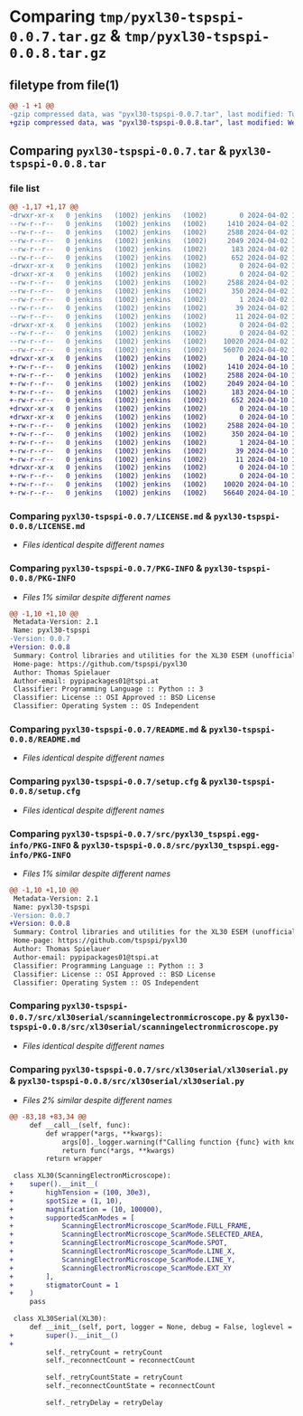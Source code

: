 # Comparing `tmp/pyxl30-tspspi-0.0.7.tar.gz` & `tmp/pyxl30-tspspi-0.0.8.tar.gz`

## filetype from file(1)

```diff
@@ -1 +1 @@
-gzip compressed data, was "pyxl30-tspspi-0.0.7.tar", last modified: Tue Apr  2 16:16:34 2024, max compression
+gzip compressed data, was "pyxl30-tspspi-0.0.8.tar", last modified: Wed Apr 10 13:48:38 2024, max compression
```

## Comparing `pyxl30-tspspi-0.0.7.tar` & `pyxl30-tspspi-0.0.8.tar`

### file list

```diff
@@ -1,17 +1,17 @@
-drwxr-xr-x   0 jenkins   (1002) jenkins   (1002)        0 2024-04-02 16:16:34.137574 pyxl30-tspspi-0.0.7/
--rw-r--r--   0 jenkins   (1002) jenkins   (1002)     1410 2024-04-02 16:16:16.000000 pyxl30-tspspi-0.0.7/LICENSE.md
--rw-r--r--   0 jenkins   (1002) jenkins   (1002)     2588 2024-04-02 16:16:34.137519 pyxl30-tspspi-0.0.7/PKG-INFO
--rw-r--r--   0 jenkins   (1002) jenkins   (1002)     2049 2024-04-02 16:16:16.000000 pyxl30-tspspi-0.0.7/README.md
--rw-r--r--   0 jenkins   (1002) jenkins   (1002)      183 2024-04-02 16:16:16.000000 pyxl30-tspspi-0.0.7/pyproject.toml
--rw-r--r--   0 jenkins   (1002) jenkins   (1002)      652 2024-04-02 16:16:34.138064 pyxl30-tspspi-0.0.7/setup.cfg
-drwxr-xr-x   0 jenkins   (1002) jenkins   (1002)        0 2024-04-02 16:16:34.134713 pyxl30-tspspi-0.0.7/src/
-drwxr-xr-x   0 jenkins   (1002) jenkins   (1002)        0 2024-04-02 16:16:34.137236 pyxl30-tspspi-0.0.7/src/pyxl30_tspspi.egg-info/
--rw-r--r--   0 jenkins   (1002) jenkins   (1002)     2588 2024-04-02 16:16:34.000000 pyxl30-tspspi-0.0.7/src/pyxl30_tspspi.egg-info/PKG-INFO
--rw-r--r--   0 jenkins   (1002) jenkins   (1002)      350 2024-04-02 16:16:34.000000 pyxl30-tspspi-0.0.7/src/pyxl30_tspspi.egg-info/SOURCES.txt
--rw-r--r--   0 jenkins   (1002) jenkins   (1002)        1 2024-04-02 16:16:34.000000 pyxl30-tspspi-0.0.7/src/pyxl30_tspspi.egg-info/dependency_links.txt
--rw-r--r--   0 jenkins   (1002) jenkins   (1002)       39 2024-04-02 16:16:34.000000 pyxl30-tspspi-0.0.7/src/pyxl30_tspspi.egg-info/requires.txt
--rw-r--r--   0 jenkins   (1002) jenkins   (1002)       11 2024-04-02 16:16:34.000000 pyxl30-tspspi-0.0.7/src/pyxl30_tspspi.egg-info/top_level.txt
-drwxr-xr-x   0 jenkins   (1002) jenkins   (1002)        0 2024-04-02 16:16:34.136954 pyxl30-tspspi-0.0.7/src/xl30serial/
--rw-r--r--   0 jenkins   (1002) jenkins   (1002)        0 2024-04-02 16:16:16.000000 pyxl30-tspspi-0.0.7/src/xl30serial/__init__.py
--rw-r--r--   0 jenkins   (1002) jenkins   (1002)    10020 2024-04-02 16:16:16.000000 pyxl30-tspspi-0.0.7/src/xl30serial/scanningelectronmicroscope.py
--rw-r--r--   0 jenkins   (1002) jenkins   (1002)    56070 2024-04-02 16:16:16.000000 pyxl30-tspspi-0.0.7/src/xl30serial/xl30serial.py
+drwxr-xr-x   0 jenkins   (1002) jenkins   (1002)        0 2024-04-10 13:48:38.973721 pyxl30-tspspi-0.0.8/
+-rw-r--r--   0 jenkins   (1002) jenkins   (1002)     1410 2024-04-10 13:48:24.000000 pyxl30-tspspi-0.0.8/LICENSE.md
+-rw-r--r--   0 jenkins   (1002) jenkins   (1002)     2588 2024-04-10 13:48:38.973672 pyxl30-tspspi-0.0.8/PKG-INFO
+-rw-r--r--   0 jenkins   (1002) jenkins   (1002)     2049 2024-04-10 13:48:24.000000 pyxl30-tspspi-0.0.8/README.md
+-rw-r--r--   0 jenkins   (1002) jenkins   (1002)      183 2024-04-10 13:48:24.000000 pyxl30-tspspi-0.0.8/pyproject.toml
+-rw-r--r--   0 jenkins   (1002) jenkins   (1002)      652 2024-04-10 13:48:38.974172 pyxl30-tspspi-0.0.8/setup.cfg
+drwxr-xr-x   0 jenkins   (1002) jenkins   (1002)        0 2024-04-10 13:48:38.971056 pyxl30-tspspi-0.0.8/src/
+drwxr-xr-x   0 jenkins   (1002) jenkins   (1002)        0 2024-04-10 13:48:38.973436 pyxl30-tspspi-0.0.8/src/pyxl30_tspspi.egg-info/
+-rw-r--r--   0 jenkins   (1002) jenkins   (1002)     2588 2024-04-10 13:48:38.000000 pyxl30-tspspi-0.0.8/src/pyxl30_tspspi.egg-info/PKG-INFO
+-rw-r--r--   0 jenkins   (1002) jenkins   (1002)      350 2024-04-10 13:48:38.000000 pyxl30-tspspi-0.0.8/src/pyxl30_tspspi.egg-info/SOURCES.txt
+-rw-r--r--   0 jenkins   (1002) jenkins   (1002)        1 2024-04-10 13:48:38.000000 pyxl30-tspspi-0.0.8/src/pyxl30_tspspi.egg-info/dependency_links.txt
+-rw-r--r--   0 jenkins   (1002) jenkins   (1002)       39 2024-04-10 13:48:38.000000 pyxl30-tspspi-0.0.8/src/pyxl30_tspspi.egg-info/requires.txt
+-rw-r--r--   0 jenkins   (1002) jenkins   (1002)       11 2024-04-10 13:48:38.000000 pyxl30-tspspi-0.0.8/src/pyxl30_tspspi.egg-info/top_level.txt
+drwxr-xr-x   0 jenkins   (1002) jenkins   (1002)        0 2024-04-10 13:48:38.973183 pyxl30-tspspi-0.0.8/src/xl30serial/
+-rw-r--r--   0 jenkins   (1002) jenkins   (1002)        0 2024-04-10 13:48:24.000000 pyxl30-tspspi-0.0.8/src/xl30serial/__init__.py
+-rw-r--r--   0 jenkins   (1002) jenkins   (1002)    10020 2024-04-10 13:48:24.000000 pyxl30-tspspi-0.0.8/src/xl30serial/scanningelectronmicroscope.py
+-rw-r--r--   0 jenkins   (1002) jenkins   (1002)    56640 2024-04-10 13:48:24.000000 pyxl30-tspspi-0.0.8/src/xl30serial/xl30serial.py
```

### Comparing `pyxl30-tspspi-0.0.7/LICENSE.md` & `pyxl30-tspspi-0.0.8/LICENSE.md`

 * *Files identical despite different names*

### Comparing `pyxl30-tspspi-0.0.7/PKG-INFO` & `pyxl30-tspspi-0.0.8/PKG-INFO`

 * *Files 1% similar despite different names*

```diff
@@ -1,10 +1,10 @@
 Metadata-Version: 2.1
 Name: pyxl30-tspspi
-Version: 0.0.7
+Version: 0.0.8
 Summary: Control libraries and utilities for the XL30 ESEM (unofficial)
 Home-page: https://github.com/tspspi/pyxl30
 Author: Thomas Spielauer
 Author-email: pypipackages01@tspi.at
 Classifier: Programming Language :: Python :: 3
 Classifier: License :: OSI Approved :: BSD License
 Classifier: Operating System :: OS Independent
```

### Comparing `pyxl30-tspspi-0.0.7/README.md` & `pyxl30-tspspi-0.0.8/README.md`

 * *Files identical despite different names*

### Comparing `pyxl30-tspspi-0.0.7/setup.cfg` & `pyxl30-tspspi-0.0.8/setup.cfg`

 * *Files identical despite different names*

### Comparing `pyxl30-tspspi-0.0.7/src/pyxl30_tspspi.egg-info/PKG-INFO` & `pyxl30-tspspi-0.0.8/src/pyxl30_tspspi.egg-info/PKG-INFO`

 * *Files 1% similar despite different names*

```diff
@@ -1,10 +1,10 @@
 Metadata-Version: 2.1
 Name: pyxl30-tspspi
-Version: 0.0.7
+Version: 0.0.8
 Summary: Control libraries and utilities for the XL30 ESEM (unofficial)
 Home-page: https://github.com/tspspi/pyxl30
 Author: Thomas Spielauer
 Author-email: pypipackages01@tspi.at
 Classifier: Programming Language :: Python :: 3
 Classifier: License :: OSI Approved :: BSD License
 Classifier: Operating System :: OS Independent
```

### Comparing `pyxl30-tspspi-0.0.7/src/xl30serial/scanningelectronmicroscope.py` & `pyxl30-tspspi-0.0.8/src/xl30serial/scanningelectronmicroscope.py`

 * *Files identical despite different names*

### Comparing `pyxl30-tspspi-0.0.7/src/xl30serial/xl30serial.py` & `pyxl30-tspspi-0.0.8/src/xl30serial/xl30serial.py`

 * *Files 2% similar despite different names*

```diff
@@ -83,18 +83,34 @@
     def __call__(self, func):
         def wrapper(*args, **kwargs):
             args[0]._logger.warning(f"Calling function {func} with known bugs ({self._bugs})!")
             return func(*args, **kwargs)
         return wrapper
 
 class XL30(ScanningElectronMicroscope):
+    super().__init__(
+        highTension = (100, 30e3),
+        spotSize = (1, 10),
+        magnification = (10, 100000),
+        supportedScanModes = [
+            ScanningElectronMicroscope_ScanMode.FULL_FRAME,
+            ScanningElectronMicroscope_ScanMode.SELECTED_AREA,
+            ScanningElectronMicroscope_ScanMode.SPOT,
+            ScanningElectronMicroscope_ScanMode.LINE_X,
+            ScanningElectronMicroscope_ScanMode.LINE_Y,
+            ScanningElectronMicroscope_ScanMode.EXT_XY
+        ],
+        stigmatorCount = 1
+    )
     pass
 
 class XL30Serial(XL30):
     def __init__(self, port, logger = None, debug = False, loglevel = "ERROR", detectorsAutodetect = False, retryCount = 3, reconnectCount = 3, retryDelay = 5, reconnectDelay = 5):
+        super().__init__()
+
         self._retryCount = retryCount
         self._reconnectCount = reconnectCount
 
         self._retryCountState = retryCount
         self._reconnectCountState = reconnectCount
 
         self._retryDelay = retryDelay
```

